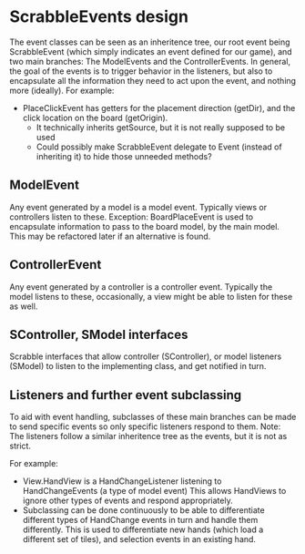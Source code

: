 # ScrabbleEvents design
The event classes can be seen as an inheritence tree, our root event being ScrabbleEvent (which simply indicates an event defined for our game), 
and two main branches: The ModelEvents and the ControllerEvents. In general, the goal of the events is to trigger behavior in the listeners, but also to encapsulate all the information they need to act upon the event, and nothing more (ideally).
For example: 
- PlaceClickEvent has getters for the placement direction (getDir), and the click location on the board (getOrigin).
  - It technically inherits getSource, but it is not really supposed to be used 
  - Could possibly make ScrabbleEvent delegate to Event (instead of inheriting it) to hide those unneeded methods?

## ModelEvent
Any event generated by a model is a model event. 
Typically views or controllers listen to these.
Exception: BoardPlaceEvent is used to encapsulate information to pass to the board model, by the main model. This may be refactored later if an alternative is found.

## ControllerEvent
Any event generated by a controller is a controller event. 
Typically the model listens to these, occasionally, a view might be able to listen for these as well.

## SController, SModel interfaces
Scrabble interfaces that allow controller (SController), or model listeners (SModel)
to listen to the implementing class, and get notified in turn.

## Listeners and further event subclassing
To aid with event handling, subclasses of these main branches can be made to send specific events so only specific listeners respond to them.
Note: The listeners follow a similar inheritence tree as the events, but it is not as strict.

For example: 
- View.HandView is a HandChangeListener listening to HandChangeEvents (a type of model event)
This allows HandViews to ignore other types of events and respond appropriately.
- Subclassing can be done continuously to be able to differentiate different types of HandChange events in turn and handle them differently.
This is used to differentiate new hands (which load a different set of tiles), and selection events in an existing hand.

